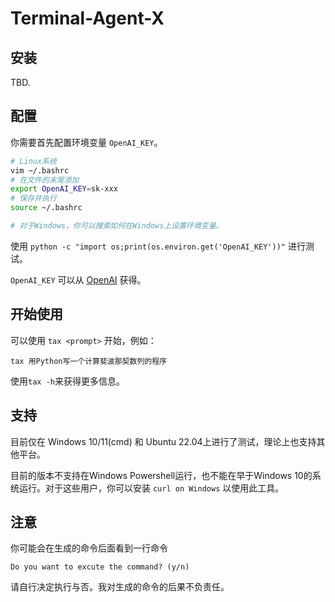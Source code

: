 # Terminal-Agent-X

## 安装

TBD.

## 配置

你需要首先配置环境变量 `OpenAI_KEY`。

```bash
# Linux系统
vim ~/.bashrc
# 在文件的末尾添加
export OpenAI_KEY=sk-xxx
# 保存并执行
source ~/.bashrc

# 对于Windows，你可以搜索如何在Windows上设置环境变量。
```

使用 `python -c "import os;print(os.environ.get('OpenAI_KEY'))"` 进行测试。

`OpenAI_KEY` 可以从 [OpenAI](https://platform.openai.com/account/api-keys) 获得。


## 开始使用

可以使用 `tax <prompt>` 开始，例如：

```
tax 用Python写一个计算斐波那契数列的程序
```

使用`tax -h`来获得更多信息。

## 支持

目前仅在 Windows 10/11(cmd) 和 Ubuntu 22.04上进行了测试，理论上也支持其他平台。

目前的版本不支持在Windows Powershell运行，也不能在早于Windows 10的系统运行。对于这些用户，你可以安装 `curl on Windows` 以使用此工具。

## 注意

你可能会在生成的命令后面看到一行命令
```
Do you want to excute the command? (y/n)
```
请自行决定执行与否。我对生成的命令的后果不负责任。
